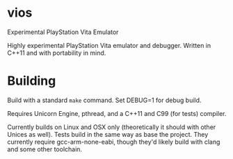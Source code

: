 # vios
Experimental PlayStation Vita Emulator

Highly experimental PlayStation Vita emulator and debugger. Written in C++11 and with portability in mind.

# Building
Build with a standard ``make`` command. Set DEBUG=1 for debug build.

Requires Unicorn Engine, pthread, and a C++11 and C99 (for tests) compiler.

Currently builds on Linux and OSX only (theoretically it should with other Unices as well). Tests build in the same way as base the project. They currently require gcc-arm-none-eabi, though they'd likely build with clang and some other toolchain.
